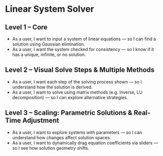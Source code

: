 # Linear System Solver

## Level 1 – Core
- As a user, I want to input a system of linear equations — so I can find a solution using Gaussian elimination.
- As a user, I want the system checked for consistency — so I know if it has a unique, infinite, or no solution.

## Level 2 – Visual Solve Steps & Multiple Methods
- As a user, I want each step of the solving process shown — so I understand how the solution is derived.
- As a user, I want to solve using matrix methods (e.g. inverse, LU decomposition) — so I can explore alternative strategies.

## Level 3 – Scaling: Parametric Solutions & Real-Time Adjustment
- As a user, I want to explore systems with parameters — so I can understand how changes affect solution spaces.
- As a user, I want to dynamically drag equation coefficients via sliders — so I see how solution geometry shifts.
